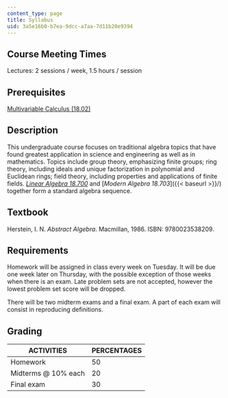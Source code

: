 ```yaml
---
content_type: page
title: Syllabus
uid: 3a5e16b0-b7ea-9dcc-a7aa-7d11b20e9394
---
```


Course Meeting Times
--------------------

Lectures: 2 sessions / week, 1.5 hours / session

Prerequisites
-------------

[Multivariable Calculus (18.02)](/courses/18-02sc-multivariable-calculus-fall-2010)

Description
-----------

This undergraduate course focuses on traditional algebra topics that have found greatest application in science and engineering as well as in mathematics. Topics include group theory, emphasizing finite groups; ring theory, including ideals and unique factorization in polynomial and Euclidean rings; field theory, including properties and applications of finite fields. [_Linear Algebra 18.700_](/courses/18-700-linear-algebra-fall-2013) and [_Modern Algebra 18.703_]({{< baseurl >}}/) together form a standard algebra sequence.

Textbook
--------

Herstein, I. N. _Abstract Algebra_. Macmillan, 1986. ISBN: 9780023538209.

Requirements
------------

Homework will be assigned in class every week on Tuesday. It will be due one week later on Thursday, with the possible exception of those weeks when there is an exam. Late problem sets are not accepted, however the lowest problem set score will be dropped.

There will be two midterm exams and a final exam. A part of each exam will consist in reproducing definitions.

Grading
-------

| ACTIVITIES | PERCENTAGES |
| --- | --- |
| Homework | 50 |
| Midterms @ 10% each | 20 |
| Final exam | 30